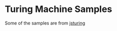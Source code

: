 # Turing Machine Samples

Some of the samples are from [jsturing](https://github.com/awmorp/jsturing)
